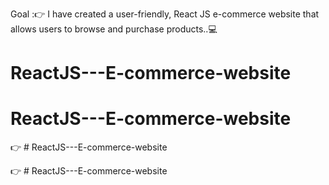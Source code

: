 
Goal :👉 I have created a user-friendly, React JS e-commerce website that allows users to browse and purchase products..💻




# ReactJS---E-commerce-website
# ReactJS---E-commerce-website

👉 #   R e a c t J S - - - E - c o m m e r c e - w e b s i t e 

👉  #   R e a c t J S - - - E - c o m m e r c e - w e b s i t e 
 

 
 
